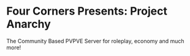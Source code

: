 # Four Corners Presents: Project Anarchy
The Community Based PVPVE Server for roleplay, economy and much more!
